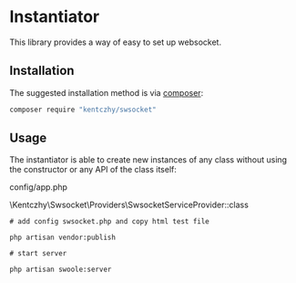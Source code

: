 # Instantiator

This library provides a way of easy to set up websocket.

## Installation

The suggested installation method is via [composer](https://getcomposer.org/):

```sh
composer require "kentczhy/swsocket"
```

## Usage

The instantiator is able to create new instances of any class without using the constructor or any API of the class
itself:

config/app.php

\Kentczhy\Swsocket\Providers\SwsocketServiceProvider::class


```shell script
# add config swsocket.php and copy html test file

php artisan vendor:publish
 
# start server

php artisan swoole:server
```

